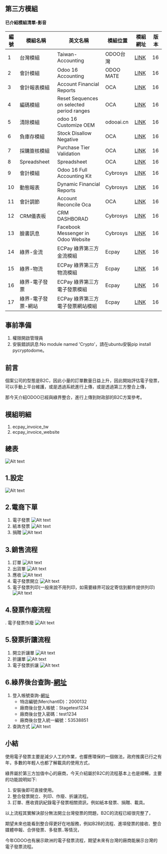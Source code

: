 ## 第三方模組
#### 已介紹模組清單-影音
|編號|模組名稱|英文名稱|模組位置|模組網址|版本|
|--|--|--|--|--|--|
|1|台灣模組|Taiwan-Accounting|ODOO台灣|[LINK](https://apps.odoo.com/apps/modules/14.0/l10n_tw/)|16|
|2|會計模組|Odoo 16 Accounting|ODOO MATE|[LINK](https://apps.odoo.com/apps/modules/16.0/om_account_accountant/)|16|
|3|會計報表模組|Account Financial Reports|OCA|[LINK](https://apps.odoo.com/apps/modules/16.0/account_financial_report/)|16|
|4|編碼模組|Reset Sequences on selected period ranges|OCA|[LINK](https://apps.odoo.com/apps/modules/16.0/sequence_reset_period/)|16|
|5|清除模組|odoo 16 Customize OEM|odooai.cn|[LINK](https://apps.odoo.com/apps/modules/16.0/app_odoo_customize/)|16|
|6|負庫存模組|Stock Disallow Negative|OCA|[LINK](https://apps.odoo.com/apps/modules/16.0/stock_no_negative/)|16|
|7|採購簽核模組|Purchase Tier Validation|OCA|[LINK](https://apps.odoo.com/apps/modules/16.0/purchase_tier_validation/)|16|
|8|Spreadsheet|Spreadsheet|OCA|[LINK](https://github.com/OCA/spreadsheet)|16|
|9|會計模組|Odoo 16 Full Accounting Kit|Cybrosys|[LINK](https://apps.odoo.com/apps/modules/16.0/base_accounting_kit/)|16|
|10|動態報表|Dynamic Financial Reports|Cybrosys|[LINK](https://apps.odoo.com/apps/modules/16.0/dynamic_accounts_report/)|16|
|11|會計調節|Account Reconcile Oca|OCA|[LINK](https://apps.odoo.com/apps/modules/16.0/account_reconcile_oca/)|16|
|12|CRM儀表板|CRM DASHBORAD|Cybrosys|[LINK](https://apps.odoo.com/apps/modules/16.0/crm_dashboard/)|16|
|13|臉書訊息|Facebook Messenger in Odoo Website|Cybrosys|[LINK](https://apps.odoo.com/apps/modules/16.0/fb_messenger/)|16|
|14|綠界-金流|ECPay 綠界第三方金流模組|Ecpay|[LINK](https://apps.odoo.com/apps/modules/16.0/payment_ecpay/)|16|
|15|綠界-物流|ECPay 綠界第三方物流模組|Ecpay|[LINK](https://apps.odoo.com/apps/modules/16.0/logistic_ecpay/)|16|
|16|綠界-電子發票|ECPay 綠界第三方電子發票模組|Ecpay|[LINK](https://apps.odoo.com/apps/modules/16.0/ecpay_invoice_tw/)|16|
|17|綠界-電子發票-網站|ECPay 綠界第三方電子發票網站模組|Ecpay|[LINK](https://apps.odoo.com/apps/modules/16.0/ecpay_invoice_website/)|16|

## 事前準備
1. 權限開啟管理員
2. 安裝錯誤訊息:No module named 'Crypto'，請在ubuntu安裝pip install pycryptodome。

## 前言
個案公司的型態是B2C，因此小量的訂單數量日益上升，因此開始評估電子發票，可以手動上平台維護，或是透過系統進行上傳，或是透過第三方整合上傳，

那今天介紹ODOO已經與綠界整合，進行上傳到財政部的B2C方案參考。

## 模組明細
1. ecpay_invoice_tw
2. ecpay_invoice_website

## 總表
![Alt text](https://github.com/ksharry/odoo-repository/blob/main/pic/E160301.png?raw=true)

## 1.設定
![Alt text](https://github.com/ksharry/odoo-repository/blob/main/pic/E160302.png?raw=true)

## 2.電商下單
1. 電子發票
![Alt text](https://github.com/ksharry/odoo-repository/blob/main/pic/E160303.png?raw=true)
2. 紙本發票
![Alt text](https://github.com/ksharry/odoo-repository/blob/main/pic/E160304.png?raw=true)
3. 捐贈
![Alt text](https://github.com/ksharry/odoo-repository/blob/main/pic/E160305.png?raw=true)

## 3.銷售流程
1. 訂單
![Alt text](https://github.com/ksharry/odoo-repository/blob/main/pic/E160306.png?raw=true)
2. 出貨單
![Alt text](https://github.com/ksharry/odoo-repository/blob/main/pic/E160307.png?raw=true)
3. 應收
![Alt text](https://github.com/ksharry/odoo-repository/blob/main/pic/E160308.png?raw=true)
4. 電子發票開立
![Alt text](https://github.com/ksharry/odoo-repository/blob/main/pic/E160309.png?raw=true)
5. 電子發票列印(一般來說不用列印，如需要綠界可設定寄信到郵件提供列印)
![Alt text](https://github.com/ksharry/odoo-repository/blob/main/pic/E160315.png?raw=true)

## 4.發票作廢流程
. 電子發票作廢
![Alt text](https://github.com/ksharry/odoo-repository/blob/main/pic/E160310.png?raw=true)

## 5.發票折讓流程
1. 開立折讓單
![Alt text](https://github.com/ksharry/odoo-repository/blob/main/pic/E160311.png?raw=true)
2. 折讓單
![Alt text](https://github.com/ksharry/odoo-repository/blob/main/pic/E160312.png?raw=true)
3. 電子發票折讓
![Alt text](https://github.com/ksharry/odoo-repository/blob/main/pic/E160313.png?raw=true)

## 6.綠界後台查詢-[網址](https://vendor-stage.ecpay.com.tw/Einvoice/Index)
1. 登入帳號查詢-[網址](https://developers.ecpay.com.tw/?p=7849&_gl=1*944lb8*_gcl_au*MTc0NzkzNjQ0NC4xNjk5OTQ4MDM3)
   + 特店編號(MerchantID)：2000132
   + 廠商後台登入帳號：Stagetest1234
   + 廠商後台登入密碼：test1234
   + 廠商後台登入統一編號：53538851
2. 查詢方式
![Alt text](https://github.com/ksharry/odoo-repository/blob/main/pic/E160314.png?raw=true)

## 小結
使用電子發票主要是減少人工的作業，也響應環保的一個做法，政府推廣已行之有年，多數的年輕人也都了解載具的使用方式，

綠界屬於第三方加值中心的廠商，今天介紹屬於B2C的流程基本上也是順暢，主要的功能說明如下:
1. 安裝後即可直接使用。
2. 整合發票開立、列印、作廢、折讓流程。
3. 訂單、應收資訊紀錄電子發票相關資訊，例如紙本發票、捐贈、載具。

以上流程其實解決部分無法開立台灣發票的問題，B2C的流程已經很完整了，

期望未來也能看到整合得更好在地服務，例如B2B的流程、進項發票的接收、整合媒體申報、合併發票、多發票..等情況，

今年ODOO也有展示歐洲的電子發票流程，期望未來有台灣的廠商能展示台灣的電子發票流程。


